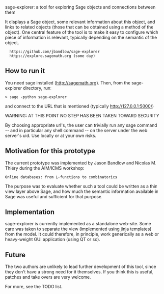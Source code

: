 sage-explorer: a tool for exploring Sage objects and connections between them

It displays a Sage object, some relevant information about this
object, and links to related objects (those that can be obtained using
a method of the object).  One central feature of the tool is to make
it easy to configure which piece of information is relevant, typically
depending on the semantic of the object.

	  https://github.com/jbandlow/sage-explorer
	  https://explore.sagemath.org (some day)

How to run it
-------------

You need sage installed (http://sagemath.org). Then, from the
sage-explorer directory, run:

    > sage -python sage-explorer

and connect to the URL that is mentioned (typically http://127.0.0.1:5000/)

WARNING: AT THIS POINT NO STEP HAS BEEN TAKEN TOWARD SECURITY

By choosing appropriate url's, the user can trivially run any sage
command -- and in particular any shell command -- on the server under
the web server's uid. Use locally or at your own risks.

Motivation for this prototype
-----------------------------

The current prototype was implemented by Jason Bandlow and Nicolas
M. Thiéry during the AIM/ICMS workshop:

    Online databases: from L-functions to combinatorics

The purpose was to evaluate whether such a tool could be written as a
thin view layer above Sage, and how much the semantic information
available in Sage was useful and sufficient for that purpose.

Implementation
--------------

sage-explorer is currently implemented as a standalone web-site. Some
care was taken to separate the view (implemented using jinja
templates) from the model. It could therefore, in principle, work
generically as a web or heavy-weight GUI application (using QT or so).

Future
------

The two authors are unlikely to lead further development of this tool,
since they don't have a strong need for it themselves. If you think
this is useful, patches and take overs are very welcome.

For more, see the TODO list.
